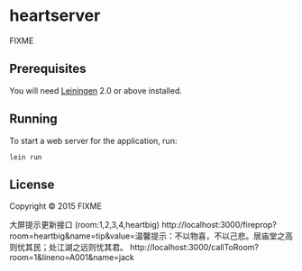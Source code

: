 # heartserver

FIXME

## Prerequisites

You will need [Leiningen][1] 2.0 or above installed.

[1]: https://github.com/technomancy/leiningen

## Running

To start a web server for the application, run:

    lein run

## License

Copyright © 2015 FIXME


大屏提示更新接口
(room:1,2,3,4,heartbig)
http://localhost:3000/fireprop?room=heartbig&name=tip&value=温馨提示：不以物喜，不以己悲。居庙堂之高则忧其民；处江湖之远则忧其君。
http://localhost:3000/callToRoom?room=1&lineno=A001&name=jack




